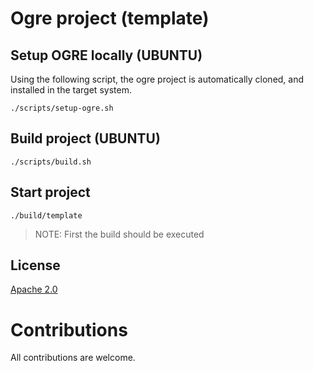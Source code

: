# Ogre project (template)

## Setup OGRE locally (UBUNTU)

Using the following script, the ogre project is automatically cloned, and installed in the target system.

```
./scripts/setup-ogre.sh
```

## Build project (UBUNTU)

```
./scripts/build.sh
```

## Start project

```
./build/template
```

> NOTE: First the build should be executed

## License

[Apache 2.0](./LICENSE.md)

# Contributions

All contributions are welcome.
